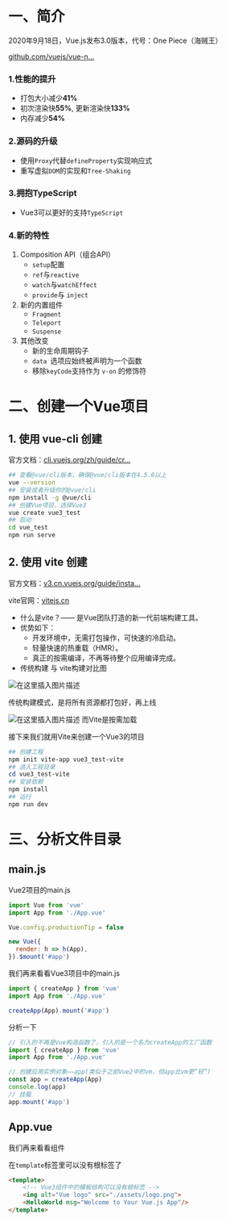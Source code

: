 # 一、简介

2020年9月18日，Vue.js发布3.0版本，代号：One Piece（海贼王）

[github.com/vuejs/vue-n…](https://link.juejin.cn?target=https%3A%2F%2Fgithub.com%2Fvuejs%2Fvue-next%2Freleases%2Ftag%2Fv3.0.0)

### 1.性能的提升

- 打包大小减少**41%**
- 初次渲染快**55%**, 更新渲染快**133%**
- 内存减少**54%**

### 2.源码的升级

- 使用`Proxy`代替`defineProperty`实现响应式
- 重写虚拟`DOM`的实现和`Tree-Shaking`

### 3.拥抱TypeScript

- Vue3可以更好的支持`TypeScript`

### 4.新的特性

1. Composition API（组合API）
   - `setup`配置
   - `ref`与`reactive`
   - `watch`与`watchEffect`
   - `provide`与 `inject`
2. 新的内置组件
   - `Fragment `
   - `Teleport`
   - `Suspense`
3. 其他改变
   - 新的生命周期钩子
   - `data `选项应始终被声明为一个函数
   - 移除`keyCode`支持作为 `v-on` 的修饰符

# 二、创建一个Vue项目

## 1. 使用 vue-cli 创建

官方文档：[cli.vuejs.org/zh/guide/cr…](https://link.juejin.cn?target=https%3A%2F%2Fcli.vuejs.org%2Fzh%2Fguide%2Fcreating-a-project.html%23vue-create)

```bash
## 查看@vue/cli版本，确保@vue/cli版本在4.5.0以上
vue --version
## 安装或者升级你的@vue/cli
npm install -g @vue/cli
## 创建Vue项目，选择Vue3
vue create vue3_test
## 启动
cd vue_test
npm run serve
```



## 2. 使用 vite 创建

官方文档：[v3.cn.vuejs.org/guide/insta…](https://link.juejin.cn?target=https%3A%2F%2Fv3.cn.vuejs.org%2Fguide%2Finstallation.html%23vite)

vite官网：[vitejs.cn](https://link.juejin.cn?target=https%3A%2F%2Fvitejs.cn)

- 什么是vite？—— 是Vue团队打造的新一代前端构建工具。
- 优势如下：
  - 开发环境中，无需打包操作，可快速的冷启动。
  - 轻量快速的热重载（HMR）。
  - 真正的按需编译，不再等待整个应用编译完成。
- 传统构建 与 vite构建对比图

![在这里插入图片描述](https://p3-juejin.byteimg.com/tos-cn-i-k3u1fbpfcp/af5f8d4493f3423087d6b9e6c5e60fa1~tplv-k3u1fbpfcp-zoom-in-crop-mark:3024:0:0:0.awebp)

传统构建模式，是将所有资源都打包好，再上线

![在这里插入图片描述](https://p3-juejin.byteimg.com/tos-cn-i-k3u1fbpfcp/c57d4d695fe64014b78610ff2a5cd2b6~tplv-k3u1fbpfcp-zoom-in-crop-mark:3024:0:0:0.awebp) 而Vite是按需加载

接下来我们就用Vite来创建一个Vue3的项目

```powershell
## 创建工程
npm init vite-app vue3_test-vite
## 进入工程目录
cd vue3_test-vite
## 安装依赖
npm install
## 运行
npm run dev
```

# 三、分析文件目录

## main.js

Vue2项目的main.js

```javascript
import Vue from 'vue'
import App from './App.vue'

Vue.config.productionTip = false

new Vue({
  render: h => h(App),
}).$mount('#app')
```

我们再来看看Vue3项目中的main.js

```js
import { createApp } from 'vue'
import App from './App.vue'

createApp(App).mount('#app')
```

分析一下

```js
// 引入的不再是Vue构造函数了，引入的是一个名为createApp的工厂函数
import { createApp } from 'vue'
import App from './App.vue'

// 创建应用实例对象——app(类似于之前Vue2中的vm，但app比vm更“轻”)
const app = createApp(App)
console.log(app)
// 挂载
app.mount('#app')
```

## App.vue

我们再来看看组件

在`template`标签里可以没有根标签了

```html
<template>
	<!-- Vue3组件中的模板结构可以没有根标签 -->
	<img alt="Vue logo" src="./assets/logo.png">
	<HelloWorld msg="Welcome to Your Vue.js App"/>
</template>
```